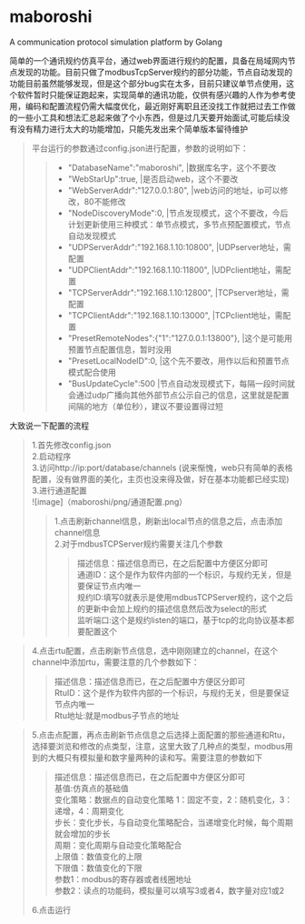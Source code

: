 # maboroshi
A communication protocol simulation platform by Golang

简单的一个通讯规约仿真平台，通过web界面进行规约的配置，具备在局域网内节点发现的功能。目前只做了modbusTcpServer规约的部分功能，节点自动发现的功能目前虽然能够发现，但是这个部分bug实在太多，目前只建议单节点使用，这个软件暂时只能保证跑起来，实现简单的通讯功能，仅供有感兴趣的人作为参考使用，编码和配置流程仍需大幅度优化，最近刚好离职且还没找工作就把过去工作做的一些小工具和想法汇总起来做了个小东西，但是过几天要开始面试,可能后续没有没有精力进行太大的功能增加，只能先发出来个简单版本留待维护  
>平台运行的参数通过config.json进行配置，参数的说明如下：  
>>* "DatabaseName":"maboroshi",                  |数据库名字，这个不要改  
>>* "WebStarUp":true,                            |是否启动web，这个不要改  
>>* "WebServerAddr":"127.0.0.1:80",              |web访问的地址，ip可以修改，80不能修改  
>>* "NodeDiscoveryMode":0,                       |节点发现模式，这个不要改，今后计划更新使用三种模式：单节点模式，多节点预配置模式，节点自动发现模式  
>>* "UDPServerAddr":"192.168.1.10:10800",        |UDPserver地址，需配置  
>>* "UDPClientAddr":"192.168.1.10:11800",        |UDPclient地址，需配置  
>>* "TCPServerAddr":"192.168.1.10:12800",        |TCPserver地址，需配置  
>>* "TCPClientAddr":"192.168.1.10:13000",        |TCPclient地址，需配置  
>>* "PresetRemoteNodes":{"1":"127.0.0.1:13800"}, |这个是可能用预置节点配置信息，暂时没用  
>>* "PresetLocalNodeID":0,                       |这个先不要改，用作以后和预置节点模式配合使用  
>>* "BusUpdateCycle":500                         |节点自动发现模式下，每隔一段时间就会通过udp广播向其他外部节点公示自己的信息，这里就是配置间隔的地方（单位秒），建议不要设置得过短  

大致说一下配置的流程  
>1.首先修改config.json  
>2.启动程序  
>3.访问http://ip:port/database/channels (说来惭愧，web只有简单的表格配置，没有做界面的美化，主页也没来得及做，好在基本功能都已经实现)  
>3.进行通道配置  
> ![image]（maboroshi/png/通道配置.png）   
>>1.点击刷新channel信息，刷新出local节点的信息之后，点击添加channel信息  
>>2.对于mdbusTCPServer规约需要关注几个参数  
>>>描述信息：描述信息而已，在之后配置中方便区分即可   
>>>通道ID：这个是作为软件内部的一个标识，与规约无关，但是要保证节点内唯一  
>>>规约ID:填写0就表示是使用mdbusTCPServer规约，这个之后的更新中会加上规约的描述信息然后改为select的形式   
>>>监听端口:这个是规约listen的端口，基于tcp的北向协议基本都要配置这个  

>4.点击rtu配置，点击刷新节点信息，选中刚刚建立的channel，在这个channel中添加rtu，需要注意的几个参数如下：  
>>描述信息：描述信息而已，在之后配置中方便区分即可  
>>RtuID：这个是作为软件内部的一个标识，与规约无关，但是要保证节点内唯一   
>>Rtu地址:就是modbus子节点的地址    

>5.点击点配置，再点击刷新节点信息之后选择上面配置的那些通道和Rtu，选择要浏览和修改的点类型，注意，这里大致了几种点的类型，modbus用到的大概只有模拟量和数字量两种的读和写。需要注意的参数如下  
>>描述信息：描述信息而已，在之后配置中方便区分即可  
>>基值:仿真点的基础值  
>>变化策略：数据点的自动变化策略 1：固定不变，2：随机变化，3：递增，4：周期变化  
>>步长：变化步长，与自动变化策略配合，当递增变化时候，每个周期就会增加的步长  
>>周期：变化周期与自动变化策略配合  
>>上限值：数值变化的上限  
>>下限值：数值变化的下限  
>>参数1：modbus的寄存器或者线圈地址  
>>参数2：读点的功能码，模拟量可以填写3或者4，数字量对应1或2 
>> 
>6.点击运行  
